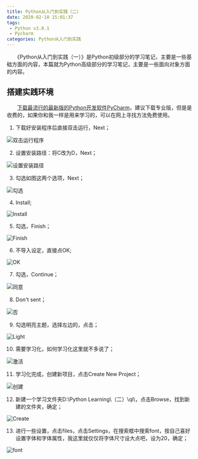 ```yaml
---
title: Python从入门到实践（二）
date: 2020-02-10 15:01:37
tags:
 - Python v3.8.1
 - Pycharm
categories: Python从入门到实践
---
```


　　《Python从入门到实践（一）》是Python初级部分的学习笔记，主要是一些基础方面的内容，本篇就为Python高级部分的学习笔记，主要是一些面向对象方面的内容。

<!--more-->

## 搭建实践环境

　　[下载最流行的最新版的Python开发软件PyCharm](https://www.jetbrains.com/pycharm/download/)，建议下载专业版，但是是收费的，如果你和我一样是用来学习的，可以在网上寻找方法免费使用。

1. 下载好安装程序后直接双击运行，Next；

![双击运行程序](双击运行程序.png)

2. 设置安装路径：将C改为D，Next；

![设置安装路径](设置安装路径.png)

3. 勾选如图这两个选项，Next；

![勾选](勾选.png)

4. Install;

![Install](Install.png)

5. 勾选，Finish；

![Finish](Finish.png)

6. 不导入设定，直接点OK;

![OK](OK.png)

7. 勾选，Continue；

![同意](同意.png)

8. Don't sent；

![否](否.png)

9. 勾选明亮主题，选择左边的，点击；

![Light](Light.png)

10. 需要学习化，如何学习化这里就不多说了；

![激活](激活.png)

11. 学习化完成，创建新项目，点击Create New Project；

![创建](创建.png)

12. 新建一个学习文件夹D:\Python Learning\\（二）\ql\，点击Browse，找到新建的文件夹，确定；

![Create](Create.png)

13. 进行一些设置，点击files，点击Settings，在搜索框中搜索font，按自己喜好设置字体和字体属性，我这里就仅仅将字体尺寸设大点吧，设为20，确定；

![font](font.png)
